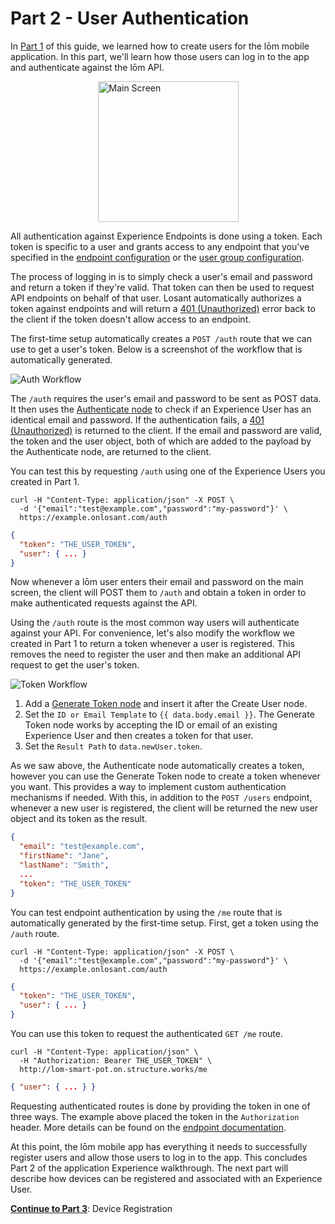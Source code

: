 # Part 2 - User Authentication

In [Part 1](/experiences/walkthrough/part1/) of this guide, we learned how to create users for the lōm mobile application. In this part, we'll learn how those users can log in to the app and authenticate against the lōm API.

<img style="width: 225px; margin: 0 auto; display: block;" src="/images/experiences/walkthrough/part-2/main-screen.jpg" alt="Main Screen" />

All authentication against Experience Endpoints is done using a token. Each token is specific to a user and grants access to any endpoint that you've specified in the [endpoint configuration](/experiences/endpoints/) or the [user group configuration](/experiences/groups/).

The process of logging in is to simply check a user's email and password and return a token if they're valid. That token can then be used to request API endpoints on behalf of that user. Losant automatically authorizes a token against endpoints and will return a [401 (Unauthorized)](https://developer.mozilla.org/en-US/docs/Web/HTTP/Status/401) error back to the client if the token doesn't allow access to an endpoint.

The first-time setup automatically creates a `POST /auth` route that we can use to get a user's token. Below is a screenshot of the workflow that is automatically generated.

![Auth Workflow](/images/experiences/walkthrough/part-2/auth-workflow.png "Auth Workflow")

The `/auth` requires the user's email and password to be sent as POST data. It then uses the [Authenticate node](/workflows/experience/authenticate/) to check if an Experience User has an identical email and password. If the authentication fails, a [401 (Unauthorized)](https://developer.mozilla.org/en-US/docs/Web/HTTP/Status/401) is returned to the client. If the email and password are valid, the token and the user object, both of which are added to the payload by the Authenticate node, are returned to the client.

You can test this by requesting `/auth` using one of the Experience Users you created in Part 1.

```text
curl -H "Content-Type: application/json" -X POST \
  -d '{"email":"test@example.com","password":"my-password"}' \
  https://example.onlosant.com/auth
```

```json
{
  "token": "THE_USER_TOKEN",
  "user": { ... }
}
```

Now whenever a lōm user enters their email and password on the main screen, the client will POST them to `/auth` and obtain a token in order to make authenticated requests against the API.

Using the `/auth` route is the most common way users will authenticate against your API. For convenience, let's also modify the workflow we created in Part 1 to return a token whenever a user is registered. This removes the need to register the user and then make an additional API request to get the user's token.

![Token Workflow](/images/experiences/walkthrough/part-2/token-workflow.png "Token Workflow")

1. Add a [Generate Token node](/workflows/experience/generate-token/) and insert it after the Create User node.
1. Set the `ID or Email Template` to `{{ data.body.email }}`. The Generate Token node works by accepting the ID or email of an existing Experience User and then creates a token for that user.
1. Set the `Result Path` to `data.newUser.token`.

As we saw above, the Authenticate node automatically creates a token, however you can use the Generate Token node to create a token whenever you want. This provides a way to implement custom authentication mechanisms if needed. With this, in addition to the `POST /users` endpoint, whenever a new user is registered, the client will be returned the new user object and its token as the result.

```json
{
  "email": "test@example.com",
  "firstName": "Jane",
  "lastName": "Smith",
  ...
  "token": "THE_USER_TOKEN"
}
```

You can test endpoint authentication by using the `/me` route that is automatically generated by the first-time setup. First, get a token using the `/auth` route.

```text
curl -H "Content-Type: application/json" -X POST \
  -d '{"email":"test@example.com","password":"my-password"}' \
  https://example.onlosant.com/auth
```

```json
{
  "token": "THE_USER_TOKEN",
  "user": { ... }
}
```

You can use this token to request the authenticated `GET /me` route.

```text
curl -H "Content-Type: application/json" \
  -H "Authorization: Bearer THE_USER_TOKEN" \
  http://lom-smart-pot.on.structure.works/me
```

```json
{ "user": { ... } }
```

Requesting authenticated routes is done by providing the token in one of three ways. The example above placed the token in the `Authorization` header. More details can be found on the [endpoint documentation](/experiences/endpoints/#passing-authorization-tokens).

At this point, the lōm mobile app has everything it needs to successfully register users and allow those users to log in to the app. This concludes Part 2 of the application Experience walkthrough. The next part will describe how devices can be registered and associated with an Experience User.

**[Continue to Part 3](/experiences/walkthrough/part3/)**: Device Registration
